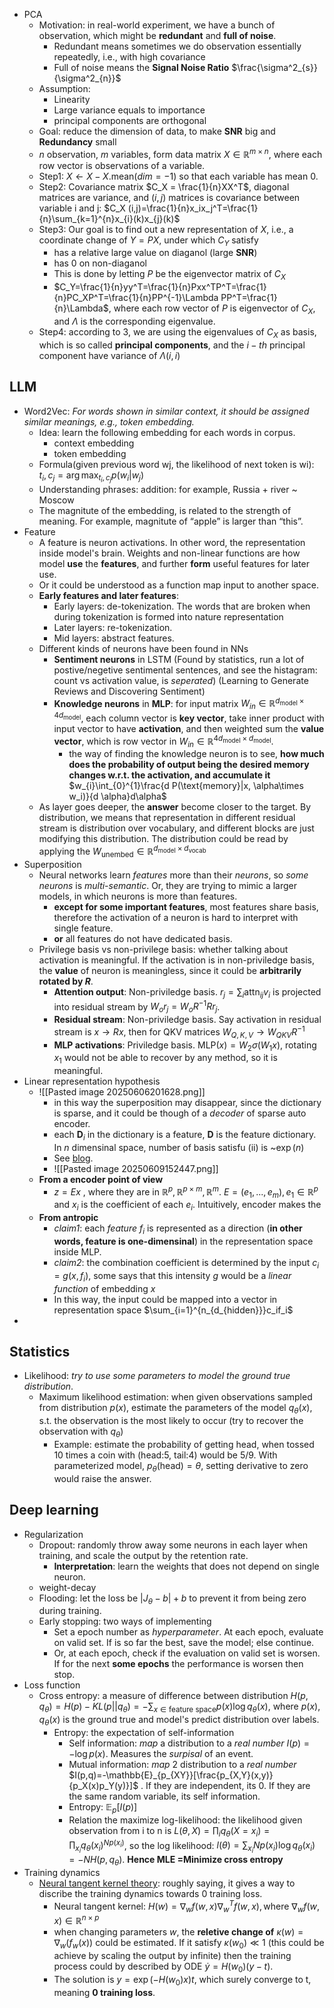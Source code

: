- PCA
	- Motivation: in real-world experiment, we have a bunch of observation, which might be **redundant** and **full of noise**.
		- Redundant means sometimes we do observation essentially repeatedly, i.e., with high covariance
		- Full of noise means the **Signal Noise Ratio** $\frac{\sigma^2_{s}}{\sigma^2_{n}}$
	- Assumption:
		- Linearity
		- Large variance equals to importance
		- principal components are orthogonal
	- Goal: reduce the dimension of data, to make **SNR** big and **Redundancy** small
	- $n$ observation, $m$ variables, form data matrix $X\in \mathbb{R}^{m\times n}$, where each row vector is observations of a variable.
	- Step1:  $X \leftarrow X - X.\text{mean}(dim=-1)$ so that each variable has mean 0.
	- Step2: Covariance matrix $C_X = \frac{1}{n}XX^T$, diagonal matrices are variance, and $(i,j)$ matrices is covariance between variable i and j: $C_X (i,j)=\frac{1}{n}x_ix_j^T=\frac{1}{n}\sum_{k=1}^{n}x_{i}(k)x_{j}(k)$
	- Step3: Our goal is to find out a new representation of $X$, i.e., a coordinate change of $Y=PX$, under which $C_Y$ satisfy
		- has a relative large value on diaganol (large **SNR**)
		- has 0 on non-diaganol 
		- This is done by letting $P$ be the eigenvector matrix of $C_X$
		- $C_Y=\frac{1}{n}yy^T=\frac{1}{n}Pxx^TP^T=\frac{1}{n}PC_XP^T=\frac{1}{n}PP^{-1}\Lambda PP^T=\frac{1}{n}\Lambda$, where each row vector of $P$ is eigenvector of $C_X$, and $\Lambda$ is the corresponding eigenvalue.
	- Step4: according to 3, we are using the eigenvalues of $C_X$ as basis, which is so called **principal components**, and the $i-th$ principal component have variance of $\Lambda(i,i)$
## LLM

- Word2Vec: *For words shown in similar context, it should be assigned similar meanings, e.g., token embedding.* 
	- Idea: learn the following embedding for each words in corpus.
		- context embedding
		- token embedding
	- Formula(given previous word wj, the likelihood of next token is wi): $t_i, c_j = \arg\max_{t_i, c_j}p(w_i|w_j)$
	- Understanding phrases: addition: for example, Russia + river ~ Moscow
	- The magnitute of the embedding, is related to the strength of meaning. For example, magnitute of “apple” is larger than “this”.
- Feature
	- A feature is neuron activations. In other word, the representation inside model's brain. Weights and non-linear functions are how model __use__ the __features__, and further __form__ useful features for later use.
	- Or it could be understood as a function map input to another space.
	- __Early features and later features__:
		- Early layers: de-tokenization. The words that are broken when during tokenization is formed into nature representation
		- Later layers: re-tokenization.
		- Mid layers: abstract features.
	- Different kinds of neurons have been found in NNs
		- **Sentiment neurons** in LSTM (Found by statistics, run a lot of postive/negetive sentimental sentences, and see the histagram: count vs activation value, is *seperated*) (Learning to Generate Reviews and Discovering Sentiment)
		- **Knowledge neurons** in **MLP**: for input matrix $W_{in}\in \mathbb{R}^{ d_{\text{model}}\times 4d_{\text{model}}}$, each column vector is **key vector**, take inner product with input vector to have **activation**, and then weighted sum the **value vector**, which is row vector in $W_{in}\in \mathbb{R}^{ 4d_{\text{model}}\times d_{\text{model}}}$. 
			- the way of finding the knowledge neuron is to see, **how much does the probability of  output being the desired memory changes w.r.t. the activation, and accumulate it** $w_{i}\int_{0}^{1}\frac{d P(\text{memory}|x, \alpha\times w_i)}{d \alpha}d\alpha$
	- As layer goes deeper, the **answer** become closer to the target. By distribution, we means that representation in different residual stream is distribution over vocabulary, and different blocks are just modifying this distribution. The distribution could be read by applying the $W_{\text{unembed}}\in \mathbb{R}^{d_{\text{model}}\times d_{\text{vocab}}}$
- Superposition
	- Neural networks learn *features* more than their *neurons*, so *some neurons* is *multi-semantic*. Or, they are trying to mimic a larger models, in which neurons is more than features.
		- __except for some important features__, most features share basis, therefore the activation of a neuron is hard to interpret with single feature. 
		- __or__ all features do not have dedicated basis.
	- Privilege basis vs non-privilege basis: whether talking about activation is meaningful. If the activation is in non-priviledge basis, the __value__ of neuron is meaningless, since it could be __arbitrarily rotated by $R$__.
		- __Attention output__: Non-priviledge basis. $r_j=\sum_{i}\text{attn}_{ij}v_{i}$ is projected into residual stream by $W_{o}r_j=W_{o}R^{-1}Rr_j$. 
		- __Residual stream__: Non-priviledge basis. Say activation in residual stream is $x\rightarrow Rx$, then for QKV matrices $W_{Q,K,V}\rightarrow W_{QKV}R^{-1}$
		- __MLP activations__: Priviledge basis. $\text{MLP}(x)=W_{2}\sigma(W_1x)$, rotating $x_1$ would not be able to recover by any method, so it is meaningful.
- Linear representation hypothesis
	- ![[Pasted image 20250606201628.png]]
		- in this way the superposition may disappear, since the dictionary is sparse, and it could be though of a *decoder* of sparse auto encoder.
		- each $\boldsymbol{D}_i$ in the dictionary is a feature, $\boldsymbol{D}$ is the feature dictionary. In $n$ dimensinal space, number of basis satisfu (ii) is ~$\exp(n)$
		- See [blog](https://www.lesswrong.com/posts/Qryk6FqjtZk9FHHJR/sparse-autoencoders-find-highly-interpretable-directions-in).
		- ![[Pasted image 20250609152447.png]]
	- **From a encoder point of view**
		- $z=Ex$ , where they are in $\mathbb{R}^{p},\mathbb{R}^{p\times m}, \mathbb{R}^{m}$. $E=(e_1,...,e_m), e_1\in \mathbb{R}^{p}$ and $x_i$ is the coefficient of each $e_i$. Intuitively, encoder makes the 
	- **From antropic**
		- *claim1*: each *feature* $f_i$ is represented as a direction (**in other words, feature is one-dimensinal**) in the representation space inside MLP.
		- *claim2*: the combination coefficient is determined by the input $c_i=g(x,f_i)$, some says that this intensity $g$ would be a *linear function* of embedding $x$
		- In this way, the input could be mapped into a vector in representation space $\sum_{i=1}^{n_{d_{hidden}}}c_if_i$
- 
## Statistics
- Likelihood: *try to use some parameters to model the ground true distribution*.
	- Maximum likelihood estimation: when given observations sampled from distribution $p(x)$, estimate the parameters of the model $q_{\theta}(x)$, s.t. the observation is the most likely to occur (try to recover the observation with $q_{\theta}$)
		- Example: estimate the probability of getting head, when tossed 10 times a coin with (head:5, tail:4) would be 5/9. With parameterized model, $p_\theta(\text{head})=\theta$, setting derivative to zero would raise the answer.

## Deep learning
- Regularization
	- Dropout: randomly throw away some neurons in each layer when training, and scale the output by the retention rate.
		- **Interpretation**: learn the weights that does not depend on single neuron.
	- weight-decay
	- Flooding: let the loss be $|J_{\theta}-b|+b$ to prevent it from being zero during training.
	- Early stopping: two ways of implementing
		- Set a epoch number as *hyperparameter*. At each epoch, evaluate on valid set. If is so far the best, save the model; else continue.
		- Or, at each epoch, check if the evaluation on valid set is worsen. If for the next **some epochs** the performance is worsen then stop.
- Loss function
	- Cross entropy: a measure of difference between distribution $H(p,q_{\theta})=H(p)-KL(p||q_{\theta})=-\sum_{x\in \text{feature space}}p(x)\log q_{\theta}(x)$, where $p(x), q_{\theta}(x)$ is the ground true and model's predict distribution over labels.
		- Entropy: the expectation of self-information
			- Self information: *map* a distribution to a *real number* $I(p)=-\log p(x)$. Measures the *surpisal* of an event.
			- Mutual information: *map* 2 distribution to a *real number* $I(p,q)=-\mathbb{E}_{p_{XY}}[\frac{p_{X,Y}(x,y)}{p_X(x)p_Y(y)}]$ . If they are independent, its 0. If they are the same random variable, its self information.
			- Entropy: $\mathbb{E}_{p}[I(p)]$
			- Relation the maximize log-likelihood: the likelihood given observation from i to n is $L(\theta, X)=\prod_{i}q_{\theta}(X=x_i)=\prod_{x_i}q_{\theta}(x_i)^{Np(x_i)}$, so the log likelihood: $l(\theta)=\sum_{x_i}Np(x_i)\log q_{\theta}(x_i)=-NH(p, q_\theta)$. **Hence MLE =Minimize cross entropy**
- Training dynamics
	- [Neural tangent kernel theory](https://www.eigentales.com/NTK/): roughly saying, it gives a way to discribe the training dynamics towards 0 training loss.
		- Neural tangent kernel: $H(w)=\nabla_{w}f(w,x)\nabla_{w}^{T}f(w,x),\text{where }\nabla_{w}f(w,x)\in \mathbb{R}^{n\times p}$
		- when changing parameters $w$, the **reletive change of** $\kappa(w)=\nabla_{w}(f_w(x))$ could be estimated. If it satisfy $\kappa(w_0)\ll 1$ (this could be achieve by scaling the output by infinite) then the training process could by described by ODE $\dot{y}=H(w_0)(y-t)$.
		- The solution is $y = \exp(-H(w_0)x)t$, which surely converge to t, meaning **0 training loss**.